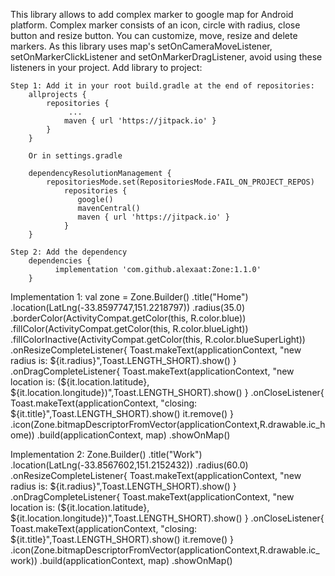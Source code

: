 This library allows to add complex marker to google map for Android platform.
Complex marker consists of an icon, circle with radius, close button and resize button.
You can customize, move, resize and delete markers.
As this library uses map's setOnCameraMoveListener, setOnMarkerClickListener and setOnMarkerDragListener,
avoid using these listeners in your project.
Add library to project:

    Step 1: Add it in your root build.gradle at the end of repositories:
        allprojects {
            repositories {
                 ...
                maven { url 'https://jitpack.io' }
            }
        }
        
        Or in settings.gradle 
        
        dependencyResolutionManagement {
            repositoriesMode.set(RepositoriesMode.FAIL_ON_PROJECT_REPOS)
                repositories {
                   google()
                   mavenCentral()
                   maven { url 'https://jitpack.io' }
                }
        }
        
    Step 2: Add the dependency
        dependencies {
              implementation 'com.github.alexaat:Zone:1.1.0'
        }


Implementation 1:
           val zone =  Zone.Builder()
                .title("Home")
                .location(LatLng(-33.8597747,151.2218797))
                .radius(35.0)
                .borderColor(ActivityCompat.getColor(this, R.color.blue))
                .fillColor(ActivityCompat.getColor(this, R.color.blueLight))
                .fillColorInactive(ActivityCompat.getColor(this, R.color.blueSuperLight))
                .onResizeCompleteListener{
                    Toast.makeText(applicationContext, "new radius is: ${it.radius}",Toast.LENGTH_SHORT).show()
                }
                .onDragCompleteListener{
                    Toast.makeText(applicationContext, "new location is: (${it.location.latitude}, ${it.location.longitude})",Toast.LENGTH_SHORT).show()
                }
                .onCloseListener{
                    Toast.makeText(applicationContext, "closing: ${it.title}",Toast.LENGTH_SHORT).show()
                    it.remove()
                }
                .icon(Zone.bitmapDescriptorFromVector(applicationContext,R.drawable.ic_home))
                .build(applicationContext, map)
                .showOnMap()



Implementation 2:
             Zone.Builder()
            .title("Work")
            .location(LatLng(-33.8567602,151.2152432))
            .radius(60.0)
            .onResizeCompleteListener{
                Toast.makeText(applicationContext, "new radius is: ${it.radius}",Toast.LENGTH_SHORT).show()
            }
            .onDragCompleteListener{
                Toast.makeText(applicationContext, "new location is: (${it.location.latitude}, ${it.location.longitude})",Toast.LENGTH_SHORT).show()
            }
            .onCloseListener{
                Toast.makeText(applicationContext, "closing: ${it.title}",Toast.LENGTH_SHORT).show()
                it.remove()
            }
            .icon(Zone.bitmapDescriptorFromVector(applicationContext,R.drawable.ic_work))
            .build(applicationContext, map)
            .showOnMap()
